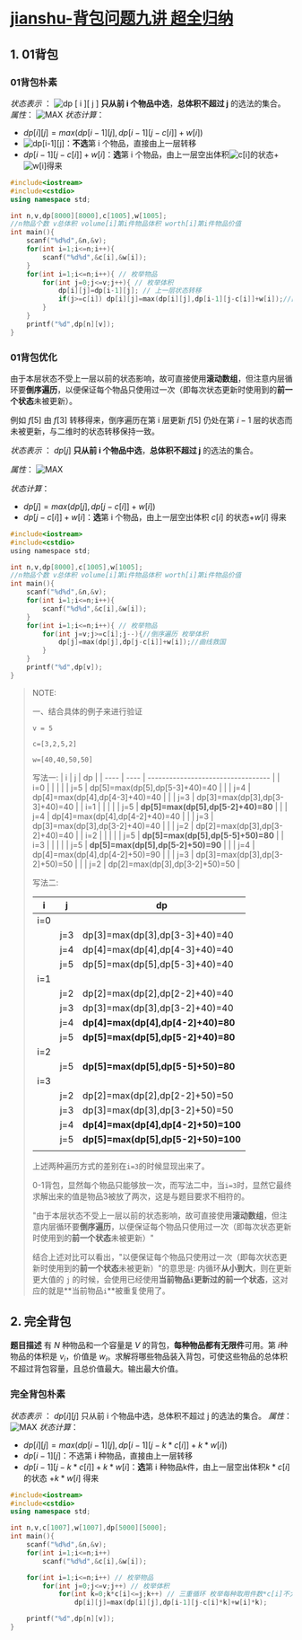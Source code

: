 # [jianshu-背包问题九讲 超全归纳](https://www.jianshu.com/p/830de6df0207)



## 1. 01背包



### 01背包朴素

*状态表示* ： ![dp [ i ][ j ]](https://math.jianshu.com/math?formula=dp%20%5B%20i%20%5D%5B%20j%20%5D) **只从前 i 个物品中选**，**总体积不超过 j** 的选法的集合。
 *属性*： ![MAX](https://math.jianshu.com/math?formula=MAX)
 *状态计算*：

- $dp[i][j]=max(dp[i-1][j],dp[i-1][j-c[i]]+w[i])$
- ![dp[i-1][j]](https://math.jianshu.com/math?formula=dp%5Bi-1%5D%5Bj%5D)：**不选**第 i 个物品，直接由上一层转移
- $dp[i-1][j-c[i]]+w[i]$：**选**第 i 个物品，由上一层空出体积![c[i]](https://math.jianshu.com/math?formula=c%5Bi%5D)的状态+![w[i]](https://math.jianshu.com/math?formula=w%5Bi%5D)得来



```cpp
#include<iostream>
#include<cstdio>
using namespace std;

int n,v,dp[8000][8000],c[1005],w[1005];
//n物品个数 v总体积 volume[i]第i件物品体积 worth[i]第i件物品价值 
int main(){
    scanf("%d%d",&n,&v);
    for(int i=1;i<=n;i++){
        scanf("%d%d",&c[i],&w[i]);
    }
    for(int i=1;i<=n;i++){ // 枚举物品
        for(int j=0;j<=v;j++){ // 枚举体积
            dp[i][j]=dp[i-1][j]; // 上一层状态转移
            if(j>=c[i]) dp[i][j]=max(dp[i][j],dp[i-1][j-c[i]]+w[i]);//曲线救国 
        }
    }
    printf("%d",dp[n][v]);
}
```

### 01背包优化

由于本层状态不受上一层以前的状态影响，故可直接使用**滚动数组**，但注意内层循环要**倒序遍历**，以便保证每个物品只使用过一次（即每次状态更新时使用到的**前一个状态**未被更新）。

 例如 $f[5]$ 由 $f[3]$ 转移得来，倒序遍历在第 i 层更新 $f[5]$ 仍处在第 $i-1$ 层的状态而未被更新，与二维时的状态转移保持一致。

*状态表示* ： $dp[ j ]$ **只从前 i 个物品中选**，**总体积不超过 j** 的选法的集合。

 *属性*： ![MAX](https://math.jianshu.com/math?formula=MAX)

*状态计算*：

- $dp[j]=max(dp[j],dp[j-c[i]]+w[i])$
- $dp[j-c[i]]+w[i]$：**选**第 i 个物品，由上一层空出体积 $c[i]$ 的状态$+w[i]$ 得来

```c
#include<iostream>
#include<cstdio>
using namespace std;

int n,v,dp[8000],c[1005],w[1005];
//n物品个数 v总体积 volume[i]第i件物品体积 worth[i]第i件物品价值 
int main(){
    scanf("%d%d",&n,&v);
    for(int i=1;i<=n;i++){
        scanf("%d%d",&c[i],&w[i]);
    }
    for(int i=1;i<=n;i++){ // 枚举物品
        for(int j=v;j>=c[i];j--){//倒序遍历 枚举体积
            dp[j]=max(dp[j],dp[j-c[i]]+w[i]);//曲线救国 
        }
    }
    printf("%d",dp[v]);
}
```


> NOTE:
>
> 一、结合具体的例子来进行验证
>
> ```
> v = 5
> 
> c=[3,2,5,2]
> 
> w=[40,40,50,50]
> ```
> 写法一:
> | i    | j    | dp                                 |
> | ---- | ---- | ---------------------------------- |
> | i=0  |      |                                    |
> |      | j=5  | dp[5]=max(dp[5],dp[5-3]+40)=40     |
> |      | j=4  | dp[4]=max(dp[4],dp[4-3]+40)=40     |
> |      | j=3  | dp[3]=max(dp[3],dp[3-3]+40)=40     |
> | i=1  |      |                                    |
> |      | j=5  | **dp[5]=max(dp[5],dp[5-2]+40)=80** |
> |      | j=4  | dp[4]=max(dp[4],dp[4-2]+40)=40     |
> |      | j=3  | dp[3]=max(dp[3],dp[3-2]+40)=40     |
> |      | j=2  | dp[2]=max(dp[3],dp[3-2]+40)=40     |
> | i=2  |      |                                    |
> |      | j=5  | **dp[5]=max(dp[5],dp[5-5]+50)=80** |
> | i=3  |      |                                    |
> |      | j=5  | **dp[5]=max(dp[5],dp[5-2]+50)=90** |
> |      | j=4  | dp[4]=max(dp[4],dp[4-2]+50)=90     |
> |      | j=3  | dp[3]=max(dp[3],dp[3-2]+50)=50     |
> |      | j=2  | dp[2]=max(dp[3],dp[3-2]+50)=50     |
>
> 写法二:
>
> | i    | j    | dp                                  |
> | ---- | ---- | ----------------------------------- |
> | i=0  |      |                                     |
> |      | j=3  | dp[3]=max(dp[3],dp[3-3]+40)=40      |
> |      | j=4  | dp[4]=max(dp[4],dp[4-3]+40)=40      |
> |      | j=5  | dp[5]=max(dp[5],dp[5-3]+40)=40      |
> | i=1  |      |                                     |
> |      | j=2  | dp[2]=max(dp[2],dp[2-2]+40)=40      |
> |      | j=3  | dp[3]=max(dp[3],dp[3-2]+40)=40      |
> |      | j=4  | **dp[4]=max(dp[4],dp[4-2]+40)=80**  |
> |      | j=5  | **dp[5]=max(dp[5],dp[5-2]+40)=80**  |
> | i=2  |      |                                     |
> |      | j=5  | **dp[5]=max(dp[5],dp[5-5]+50)=80**  |
> | i=3  |      |                                     |
> |      | j=2  | dp[2]=max(dp[2],dp[2-2]+50)=50      |
> |      | j=3  | dp[3]=max(dp[3],dp[3-2]+50)=50      |
> |      | j=4  | **dp[4]=max(dp[4],dp[4-2]+50)=100** |
> |      | j=5  | **dp[5]=max(dp[5],dp[5-2]+50)=100** |
> |      |      |                                     |
>
> 上述两种遍历方式的差别在`i=3`的时候显现出来了。
>
> 0-1背包，显然每个物品只能够放一次，而写法二中，当`i=3`时，显然它最终求解出来的值是物品3被放了两次，这是与题目要求不相符的。
>
> "由于本层状态不受上一层以前的状态影响，故可直接使用**滚动数组**，但注意内层循环要**倒序遍历**，以便保证每个物品只使用过一次（即每次状态更新时使用到的**前一个状态**未被更新）"
>
> 结合上述对比可以看出，"以便保证每个物品只使用过一次（即每次状态更新时使用到的**前一个状态**未被更新）"的意思是: 内循环**从小到大**，则在更新更大值的 `j` 的时候，会使用已经使用**当前物品`i`**更新过的**前一个状态**，这对应的就是**当前物品`i`**被重复使用了。



## 2. 完全背包

**题目描述**
有 $N$ 种物品和一个容量是 $V$ 的背包，**每种物品都有无限件**可用。第 $i$种物品的体积是 $v_i$，价值是 $w_i$。求解将哪些物品装入背包，可使这些物品的总体积不超过背包容量，且总价值最大。输出最大价值。



### 完全背包朴素

*状态表示* ： $dp [ i ][ j ]$  只从前 i 个物品中选，总体积不超过 j 的选法的集合。
 *属性*： ![MAX](https://math.jianshu.com/math?formula=MAX)
 *状态计算*：

- $dp[i][j]=max(dp[i-1][j],dp[i-1][j-k*c[i]]+k*w[i])$
- $dp[i-1][j]$：不选第 i 种物品，直接由上一层转移
- $dp[i-1][j-k*c[i]]+k*w[i]$：**选**第 i 种物品k件，由上一层空出体积$k*c[i]$的状态 $+k*w[i]$ 得来

```c++
#include<iostream>
#include<cstdio>
using namespace std;

int n,v,c[1007],w[1007],dp[5000][5000];
int main(){
    scanf("%d%d",&n,&v);
    for(int i=1;i<=n;i++)
        scanf("%d%d",&c[i],&w[i]);

    for(int i=1;i<=n;i++) // 枚举物品
        for(int j=0;j<=v;j++) // 枚举体积
            for(int k=0;k*c[i]<=j;k++) // 三重循环 枚举每种取用件数*c[i]不大于当前总体积j
                dp[i][j]=max(dp[i][j],dp[i-1][j-c[i]*k]+w[i]*k);

    printf("%d",dp[n][v]);
}

```

